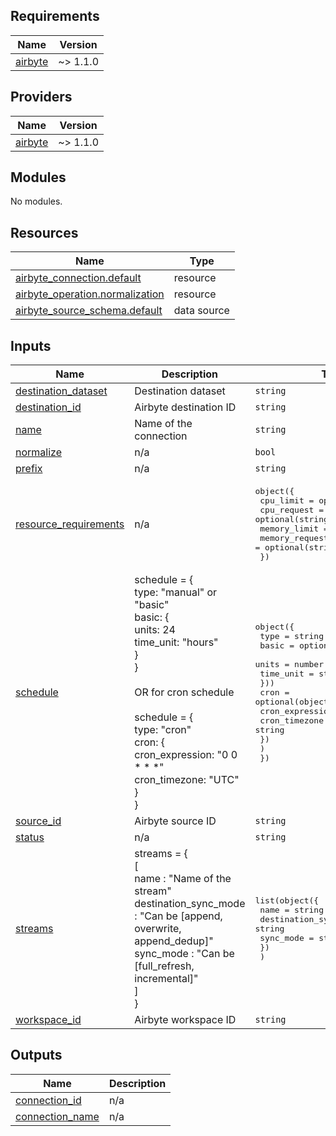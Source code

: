 ## Requirements

| Name | Version |
|------|---------|
| <a name="requirement_airbyte"></a> [airbyte](#requirement\_airbyte) | ~> 1.1.0 |

## Providers

| Name | Version |
|------|---------|
| <a name="provider_airbyte"></a> [airbyte](#provider\_airbyte) | ~> 1.1.0 |

## Modules

No modules.

## Resources

| Name | Type |
|------|------|
| [airbyte_connection.default](https://registry.terraform.io/providers/aballiet/airbyte-oss/latest/docs/resources/connection) | resource |
| [airbyte_operation.normalization](https://registry.terraform.io/providers/aballiet/airbyte-oss/latest/docs/resources/operation) | resource |
| [airbyte_source_schema.default](https://registry.terraform.io/providers/aballiet/airbyte-oss/latest/docs/data-sources/source_schema) | data source |

## Inputs

| Name | Description | Type | Default | Required |
|------|-------------|------|---------|:--------:|
| <a name="input_destination_dataset"></a> [destination\_dataset](#input\_destination\_dataset) | Destination dataset | `string` | n/a | yes |
| <a name="input_destination_id"></a> [destination\_id](#input\_destination\_id) | Airbyte destination ID | `string` | n/a | yes |
| <a name="input_name"></a> [name](#input\_name) | Name of the connection | `string` | n/a | yes |
| <a name="input_normalize"></a> [normalize](#input\_normalize) | n/a | `bool` | n/a | yes |
| <a name="input_prefix"></a> [prefix](#input\_prefix) | n/a | `string` | `""` | no |
| <a name="input_resource_requirements"></a> [resource\_requirements](#input\_resource\_requirements) | n/a | <pre>object({<br>    cpu_limit      = optional(string)<br>    cpu_request    = optional(string)<br>    memory_limit   = optional(string)<br>    memory_request = optional(string)<br>  })</pre> | `{}` | no |
| <a name="input_schedule"></a> [schedule](#input\_schedule) | schedule = {<br>      type: "manual" or "basic"<br>      basic: {<br>        units: 24<br>        time\_unit: "hours"<br>      }<br>    }<br><br>    OR for cron schedule<br><br>    schedule = {<br>      type: "cron"<br>      cron: {<br>        cron\_expression: "0 0 * * *"<br>        cron\_timezone: "UTC"<br>      }<br>    } | <pre>object({<br>    type = string<br>    basic = optional(object({<br>      units     = number<br>      time_unit = string<br>    }))<br>    cron = optional(object({<br>      cron_expression = string<br>      cron_timezone   = string<br>      })<br>    )<br>  })</pre> | n/a | yes |
| <a name="input_source_id"></a> [source\_id](#input\_source\_id) | Airbyte source ID | `string` | n/a | yes |
| <a name="input_status"></a> [status](#input\_status) | n/a | `string` | `"active"` | no |
| <a name="input_streams"></a> [streams](#input\_streams) | streams = {<br>      [<br>        name : "Name of the stream"<br>        destination\_sync\_mode : "Can be [append, overwrite, append\_dedup]"<br>        sync\_mode : "Can be [full\_refresh, incremental]"<br>      ]<br>    } | <pre>list(object({<br>    name                  = string<br>    destination_sync_mode = string<br>    sync_mode             = string<br>    })<br>  )</pre> | n/a | yes |
| <a name="input_workspace_id"></a> [workspace\_id](#input\_workspace\_id) | Airbyte workspace ID | `string` | n/a | yes |

## Outputs

| Name | Description |
|------|-------------|
| <a name="output_connection_id"></a> [connection\_id](#output\_connection\_id) | n/a |
| <a name="output_connection_name"></a> [connection\_name](#output\_connection\_name) | n/a |
